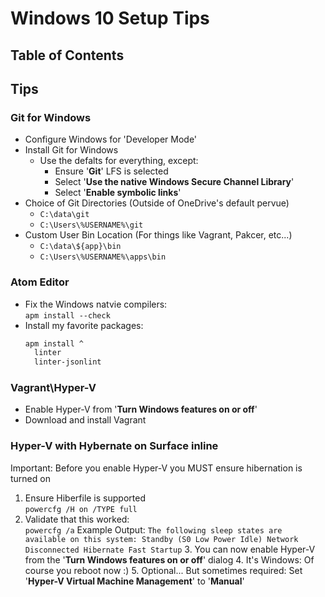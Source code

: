 # Windows 10 Setup Tips

## Table of Contents

## Tips

### Git for Windows
  - Configure Windows for 'Developer Mode'
  - Install Git for Windows
    - Use the defalts for everything, except:
      - Ensure '__Git__' LFS is selected
      - Select '__Use the native Windows Secure Channel Library__'
      - Select '__Enable symbolic links__'
  - Choice of Git Directories (Outside of OneDrive's default pervue)
    - `C:\data\git`
    - `C:\Users\%USERNAME%\git`
  - Custom User Bin Location (For things like Vagrant, Pakcer, etc...)
    - `C:\data\${app}\bin`
    - `C:\Users\%USERNAME%\apps\bin`

### Atom Editor
  - Fix the Windows natvie compilers:  
    `apm install --check`
  - Install my favorite packages:  
    ``` cmd
    apm install ^
      linter
      linter-jsonlint
    ```

### Vagrant\\Hyper-V
  - Enable Hyper-V from '__Turn Windows features on or off__'
  - Download and install Vagrant

### Hyper-V with Hybernate on Surface inline
  Important: Before you enable Hyper-V you MUST ensure hibernation is turned on

  1. Ensure Hiberfile is supported  
    `powercfg /H on /TYPE full`
  2. Validate that this worked:  
    `powercfg /a`
    Example Output:
    ```
    The following sleep states are available on this system:
        Standby (S0 Low Power Idle) Network Disconnected
        Hibernate
        Fast Startup
    ```
    3. You can now enable Hyper-V from the '__Turn Windows features on or off__' dialog
    4. It's Windows: Of course you reboot now :)
    5. Optional... But sometimes required: Set '__Hyper-V Virtual Machine Management__' to '__Manual__'
